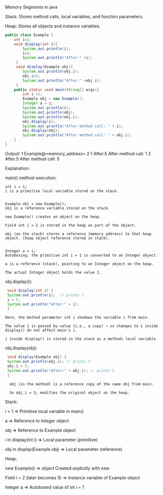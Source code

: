 Memory Segments in java

Stack:
  Stores method calls, local variables, and function parameters.

Heap:
   Stores all objects and instance variables.

``` java
public class Example {
    int i=2;
    void display(int i){
        System.out.println(i);
        i=5;
        System.out.println("After:" +i);   
     }
     void display(Example obj){
        System.out.println(obj.i);
        obj.i=5;
        System.out.println("After:" +obj.i);
     }
    public static void main(String[] args){
        int i =1;
        Example obj = new Example();
        Integer a = i;
        System.out.println(i); 
        System.out.println(obj);
        System.out.println(obj.i);
        obj.display(i);
        System.out.println("After method call: " + i); 
        obj.display(obj);
        System.out.println("After method call: " + obj.i);
    }    
}
```

Output:
  1
  Example@<memory_address>
  2
  1
  After:5
  After method call: 1
  2
  After:5
  After method call: 5

Explanation:

   main() method execution:
    
    int i = 1;
    i is a primitive local variable stored on the stack.
    
    
    Example obj = new Example();
    obj is a reference variable stored on the stack.
    
    new Example() creates an object on the heap.
    
    Field int i = 2 is stored in the heap as part of the object.
    
    obj (on the stack) stores a reference (memory address) to that heap object. (heap object reference stored in stack).
    
    
    Integer a = i;
    Autoboxing: the primitive int i = 1 is converted to an Integer object.
    
    a is a reference (stack), pointing to an Integer object on the heap.
    
    The actual Integer object holds the value 1.
    
    
  obj.display(i):
  
 ``` java 
  void display(int i) {
  System.out.println(i);  // prints 1
  i = 5;
  System.out.println("After:" + i); 
  }   
 ```
    
    Here, the method parameter int i shadows the variable i from main.
    
    The value 1 is passed by value (i.e., a copy) → so changes to i inside display() do not affect main's i.
    
    i inside display() is stored in the stack as a methods local variable

   obj.display(obj):
   ``` java
    void display(Example obj) {
    System.out.println(obj.i); // prints 2
    obj.i = 5;
    System.out.println("After:" + obj.i); // prints 5
    }
   ```
    
      obj (in the method) is a reference copy of the same obj from main.
      
      So obj.i = 5; modifies the original object on the heap.


Stack:

i = 1 => Primitive local variable in main()

a	=> Reference to Integer object

obj => Reference to Example object

i in display(int i) => Local parameter (primitive)

obj in display(Example obj) => Local parameter (reference)

Heap:

new Example() => object	Created explicitly with new

Field i = 2 (later becomes 5) =>	Instance variable of Example object

Integer a	=> Autoboxed value of int i = 1





